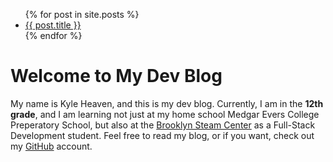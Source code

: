 <ul>
  {% for post in site.posts %}
    <li>
        <a href="{{ post.url | relative_url }}">{{ post.title }}</a>
    </li>
  {% endfor %}
</ul>



# Welcome to My Dev Blog

My name is Kyle Heaven, and this is my dev blog. Currently, I am in the **12th grade**, and I am learning not just at my home school Medgar Evers College Preperatory School, but also at the [Brooklyn Steam Center](http://brooklynsteamcenter.org) as a Full-Stack Development student. Feel free to read my blog, or if you want, check out my [GitHub](https://github.com/Kjh451672) account.